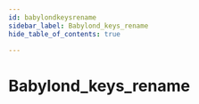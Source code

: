 ```yaml
---
id: babylondkeysrename
sidebar_label: Babylond_keys_rename
hide_table_of_contents: true

---
```


# Babylond_keys_rename